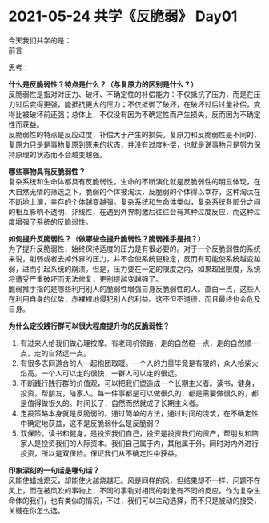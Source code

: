 # 2021-05-24 共学《反脆弱》 Day01
今天我们共学的是：  
前言

思考：

**什么是反脆弱性？特点是什么？（与复原⼒的区别是什么？）**  
反脆弱性是指对对压力、破坏、不确定性的补偿能力：不仅抵抗了压力，而是在压力过后变得更强，能抵抗更大的压力；不仅抵御了破坏，在破坏过后过量补偿，变得比被破坏前还强；总体上，不仅没有因为不确定性而产生损失，反而因为不确定性而获益。  
反脆弱性的特点是反应过度，补偿大于产生的损失。复原力和反脆弱性是不同的，复原力只是是事物复原到原来的状态，并没有过度补偿，也就是说事物只是努力保持原理的状态而不会越变越强。

**哪些事物具有反脆弱性？**  
复杂系统和生命体都具有反脆弱性。生命的不断演化就是反脆弱性的明显体现，在大自然无情的筛选之下，脆弱的个体被淘汰，反脆弱的个体得以幸存，这种淘汰在不断地上演，幸存的个体越变越强。复杂系统和生命体类似，复杂系统各部分之间的相互影响不透明、非线性，在遇到外界刺激后往往会有某种过度反应，而这种过度增强了系统的反脆弱性。

**如何提升反脆弱性？（做哪些会提升脆弱性？脆弱推⼿是指？）**  
为了提升反脆弱性，始终保持适度的压力是有很必要的。对于一个反脆弱性的系统来说，削弱或者去掉外界的压力，并不会使系统更稳定，反而有可能使系统越变越弱，进而引起系统的崩溃。但是，压力要在一定的限度之内，如果超出限度，系统将遭受严重破坏而无法修复，更别提越变越强了。  
脆弱推手指的是哪些利用别人的脆弱性增强自身反脆弱性的人。直白一点，这些人在利用自身的优势，赤裸裸地侵犯别人的利益。这不但不道德，而且最终也会危及自身。

**为什么定投践⾏群可以很⼤程度提升你的反脆弱性？**  
1. 有过来人给我们做心理按摩。有老司机领路，走的自然稳一点，走的自然顺一点，走的自然远一点。  
2. 有很多志同道合的人一起抱团取暖。一个人的力量毕竟是有限的，众人拾柴火焰高。一个人可以走的很快，一群人可以走的很远。  
3. 不断践行践行群的价值观，可以把我们塑造成一个长期主义者。读书，健身，投资，帮朋友，陪家人。每一件事都是可以做很久的，都是需要做很久的，都是值得做很久的。时间长了，自然而然就成了长期主义者。  
4. 定投策略本身就是反脆弱的。通过简单的方法，通过时间的浇筑，在不确定性中确定地获益，这不是反脆弱什么是反脆弱？  
5. 双保险。读书和健身，是投资我们自己，投资是投资我们的资产，帮朋友和陪家人是投资我们的人际资本。我们自己属于内，其他属于外。同时对内外进行投资，所以是双保险。保证我们从不确定性中获益。

**印象深刻的⼀句话是哪句话？**  
风能使蜡烛熄灭，却能使火越烧越旺。风是同样的风，但结果却不一样，问题不在风上，而在被风吹的事物上，不同的事物对相同的刺激有不同的反应。作为复杂生命体的我们，也有类似的情况，不过，我们可以主动选择，而不只是被动的接受，关键在你怎么选。